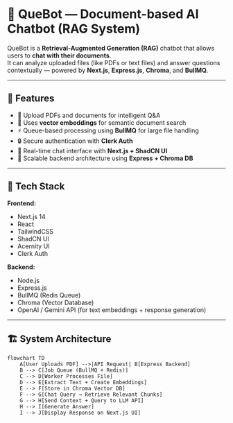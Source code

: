 # 🤖 QueBot — Document-based AI Chatbot (RAG System)

QueBot is a **Retrieval-Augmented Generation (RAG)** chatbot that allows users to **chat with their documents**.  
It can analyze uploaded files (like PDFs or text files) and answer questions contextually — powered by **Next.js**, **Express.js**, **Chroma**, and **BullMQ**.

---

## 🚀 Features

- 📂 Upload PDFs and documents for intelligent Q&A  
- 🧠 Uses **vector embeddings** for semantic document search  
- ⚡ Queue-based processing using **BullMQ** for large file handling  
- 🔒 Secure authentication with **Clerk Auth**  
- 💬 Real-time chat interface with **Next.js + ShadCN UI**  
- 🧰 Scalable backend architecture using **Express + Chroma DB**

---

## 🧱 Tech Stack

**Frontend:**
- Next.js 14
- React
- TailwindCSS
- ShadCN UI
- Acernity UI
- Clerk Auth

**Backend:**
- Node.js
- Express.js
- BullMQ (Redis Queue)
- Chroma (Vector Database)
- OpenAI / Gemini API (for text embeddings + response generation)

---

## 🏗️ System Architecture

```mermaid
flowchart TD
    A[User Uploads PDF] -->|API Request| B[Express Backend]
    B --> C[Job Queue (BullMQ + Redis)]
    C --> D[Worker Processes File]
    D --> E[Extract Text + Create Embeddings]
    E --> F[Store in Chroma Vector DB]
    F --> G[Chat Query → Retrieve Relevant Chunks]
    G --> H[Send Context + Query to LLM API]
    H --> I[Generate Answer]
    I --> J[Display Response on Next.js UI]
